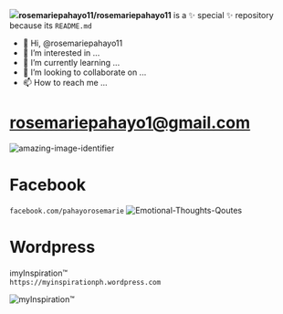 ![](https://github.githubassets.com/images/icons/emoji/octocat.png)**rosemariepahayo11/rosemariepahayo11**
is a ✨ special ✨ repository because its `README.md`
- 👋 Hi, @rosemariepahayo11
- 👀 I’m interested in ...
- 🌱 I’m currently learning ...
- 💞️ I’m looking to collaborate on ...
- 📫 How to reach me ...
# rosemariepahayo1@gmail.com
![amazing-image-identifier](https://lh3.googleusercontent.com/ogw/ADea4I7ZVrX0hQvzXPt6xZS0FNlPILRSWJ4NwcaK4W9DacA=s64-c-mo)
# Facebook
`facebook.com/pahayorosemarie` 
![Emotional-Thoughts-Qoutes](https://scontent.fmnl4-2.fna.fbcdn.net/v/t1.6435-9/171291604_1851709958320250_5448161188099682211_n.jpg?stp=cp0_dst-jpg_e15_fr_q65&_nc_cat=105&ccb=1-5&_nc_sid=85a577&efg=eyJpIjoidCJ9&_nc_eui2=AeGJ5MgRDYjCYzO5txo5BNcDyxHN8lgUho7LEc3yWBSGjkHFxe20a9VXxS3P0RpntiP1AY8TNwN9MC6BUHqblWGT&_nc_ohc=udVszNDXv9MAX9BY2DN&_nc_ht=scontent.fmnl4-2.fna&oh=00_AT88niSQuo0MM1HoWyIwbCSVX8JaFVZ4-dfldKROd0DdWQ&oe=623F76F3)

# Wordpress
ℹmyInspiration™  
`https://myinspirationph.wordpress.com`




















![myInspiration™](https://user-images.githubusercontent.com/99250100/155883467-7895b0a1-ba7c-4d67-92ec-c9e7714eb158.png)



